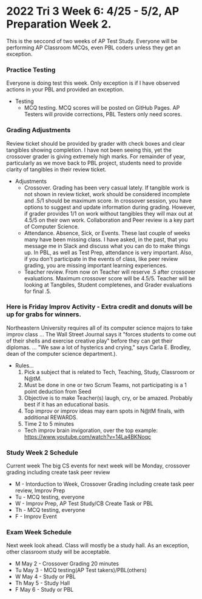 # 2022 Tri 3 Week 6: 4/25 - 5/2, AP Preparation Week 2.
This is the seccond of two weeks of AP Test Study. Everyone will be performing AP Classroom MCQs, even PBL coders unless they get an exception.
### Practice Testing
Everyone is doing test this week.  Only exception is if I have observed actions in your PBL and provided an exception.

* Testing
    * MCQ testing.  MCQ scores will be posted on GitHub Pages.  AP Testers will provide corrections, PBL Testers only need scores.

### Grading Adjustments
Review ticket should be provided by grader with check boxes and clear tangibles showing completion. I have not been seeing this, yet the crossover grader is giving extremely high marks.  For remainder of year, particularly as we move back to PBL project, students need to provide clarity of tangibles in their review ticket.

* Adjustments
    * Crossover.  Grading has been very casual lately. If tangible work is not shown in review ticket, work should be considered incomplete and .5/1 should be maximum score.  In crossover session, you have options to suggest and update information during grading.  However, if grader provides 1/1 on work without tangibles they will max out at 4.5/5 on their own work.  Collaboration and Peer review is a key part of Computer Science.
    * Attendance.  Absence, Sick, or Events.  These last couple of weeks many have been missing class.  I have asked, in the past, that you message me in Slack and discuss what you can do to make things up.  In PBL, as well as Test Prep, attendance is very important.  Also, if you don't participate in the events of class, like peer review grading, you are missing important learning experiences.
    * Teacher review.  From now on Teacher will reserve .5 after crossover evaluations.  Maximum crossover score will be 4.5/5.  Teacher will be looking at Tangbiles, Student completenes, and Grader evaluations for final .5.


### Here is Friday Improv Activity - Extra credit and donuts will be up for grabs for winners.
Northeastern University requires all of its computer science majors to take improv class ... The Wall Street Journal says it "forces students to come out of their shells and exercise creative play" before they can get their diplomas. ... "We saw a lot of hysterics and crying," says Carla E. Brodley, dean of the computer science department.).  

* Rules...
    1. Pick a subject that is related to Tech, Teaching, Study, Classroom or N@tM.
    2. Must be done in one or two Scrum Teams, not participating is a 1 point deduction from Seed
    3. Objective is to make Teacher(s) laugh, cry, or be amazed. Probably best if it has an educational basis.
    4. Top improv or improv ideas may earn spots in N@tM finals, with additional REWARDS.
    5. Time 2 to 5 minutes
    * Tech improv brain invigoration, over the top example: https://www.youtube.com/watch?v=14La4BKNoqc


### Study Week 2 Schedule
Current week
The big CS events for next week will be Monday, crossover grading including create task peer review

* M - Intorduction to Week, Crossover Grading including create task peer review, Improv Prep
* Tu - MCQ testing, everyone
* W - Improv Prep, AP Test Study/CB Create Task or PBL
* Th - MCQ testing, everyone
* F - Improv Event


### Exam Week Schedule
Next week look ahead.  Class will mostly be a study hall.  As an exception, other classroom study will be acceptable.  

* M May 2 - Crossover Grading 20 minutes
* Tu May 3 -  MCQ testing(AP Test takers)/PBL(others)
* W May 4 - Study or PBL
* Th May 5 - Study Hall
* F May 6 - Study or PBL
